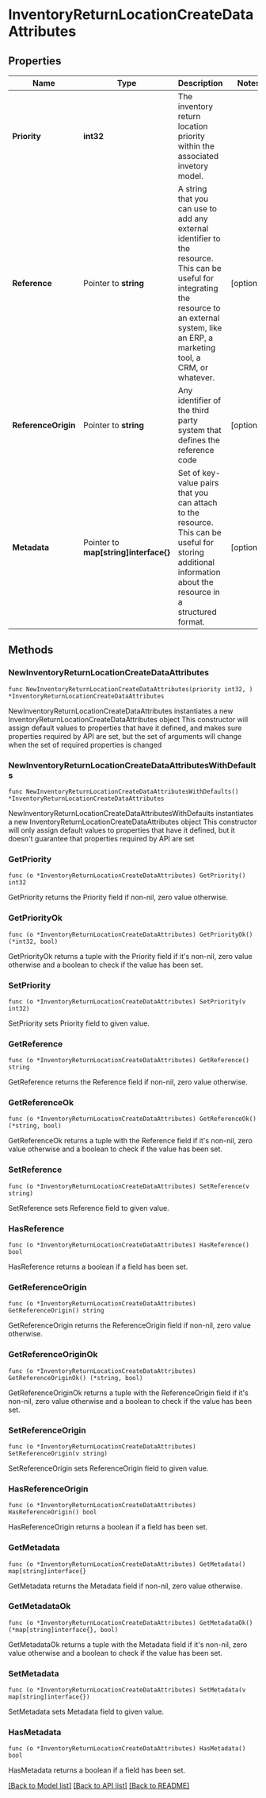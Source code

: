 # InventoryReturnLocationCreateDataAttributes

## Properties

Name | Type | Description | Notes
------------ | ------------- | ------------- | -------------
**Priority** | **int32** | The inventory return location priority within the associated invetory model. | 
**Reference** | Pointer to **string** | A string that you can use to add any external identifier to the resource. This can be useful for integrating the resource to an external system, like an ERP, a marketing tool, a CRM, or whatever. | [optional] 
**ReferenceOrigin** | Pointer to **string** | Any identifier of the third party system that defines the reference code | [optional] 
**Metadata** | Pointer to **map[string]interface{}** | Set of key-value pairs that you can attach to the resource. This can be useful for storing additional information about the resource in a structured format. | [optional] 

## Methods

### NewInventoryReturnLocationCreateDataAttributes

`func NewInventoryReturnLocationCreateDataAttributes(priority int32, ) *InventoryReturnLocationCreateDataAttributes`

NewInventoryReturnLocationCreateDataAttributes instantiates a new InventoryReturnLocationCreateDataAttributes object
This constructor will assign default values to properties that have it defined,
and makes sure properties required by API are set, but the set of arguments
will change when the set of required properties is changed

### NewInventoryReturnLocationCreateDataAttributesWithDefaults

`func NewInventoryReturnLocationCreateDataAttributesWithDefaults() *InventoryReturnLocationCreateDataAttributes`

NewInventoryReturnLocationCreateDataAttributesWithDefaults instantiates a new InventoryReturnLocationCreateDataAttributes object
This constructor will only assign default values to properties that have it defined,
but it doesn't guarantee that properties required by API are set

### GetPriority

`func (o *InventoryReturnLocationCreateDataAttributes) GetPriority() int32`

GetPriority returns the Priority field if non-nil, zero value otherwise.

### GetPriorityOk

`func (o *InventoryReturnLocationCreateDataAttributes) GetPriorityOk() (*int32, bool)`

GetPriorityOk returns a tuple with the Priority field if it's non-nil, zero value otherwise
and a boolean to check if the value has been set.

### SetPriority

`func (o *InventoryReturnLocationCreateDataAttributes) SetPriority(v int32)`

SetPriority sets Priority field to given value.


### GetReference

`func (o *InventoryReturnLocationCreateDataAttributes) GetReference() string`

GetReference returns the Reference field if non-nil, zero value otherwise.

### GetReferenceOk

`func (o *InventoryReturnLocationCreateDataAttributes) GetReferenceOk() (*string, bool)`

GetReferenceOk returns a tuple with the Reference field if it's non-nil, zero value otherwise
and a boolean to check if the value has been set.

### SetReference

`func (o *InventoryReturnLocationCreateDataAttributes) SetReference(v string)`

SetReference sets Reference field to given value.

### HasReference

`func (o *InventoryReturnLocationCreateDataAttributes) HasReference() bool`

HasReference returns a boolean if a field has been set.

### GetReferenceOrigin

`func (o *InventoryReturnLocationCreateDataAttributes) GetReferenceOrigin() string`

GetReferenceOrigin returns the ReferenceOrigin field if non-nil, zero value otherwise.

### GetReferenceOriginOk

`func (o *InventoryReturnLocationCreateDataAttributes) GetReferenceOriginOk() (*string, bool)`

GetReferenceOriginOk returns a tuple with the ReferenceOrigin field if it's non-nil, zero value otherwise
and a boolean to check if the value has been set.

### SetReferenceOrigin

`func (o *InventoryReturnLocationCreateDataAttributes) SetReferenceOrigin(v string)`

SetReferenceOrigin sets ReferenceOrigin field to given value.

### HasReferenceOrigin

`func (o *InventoryReturnLocationCreateDataAttributes) HasReferenceOrigin() bool`

HasReferenceOrigin returns a boolean if a field has been set.

### GetMetadata

`func (o *InventoryReturnLocationCreateDataAttributes) GetMetadata() map[string]interface{}`

GetMetadata returns the Metadata field if non-nil, zero value otherwise.

### GetMetadataOk

`func (o *InventoryReturnLocationCreateDataAttributes) GetMetadataOk() (*map[string]interface{}, bool)`

GetMetadataOk returns a tuple with the Metadata field if it's non-nil, zero value otherwise
and a boolean to check if the value has been set.

### SetMetadata

`func (o *InventoryReturnLocationCreateDataAttributes) SetMetadata(v map[string]interface{})`

SetMetadata sets Metadata field to given value.

### HasMetadata

`func (o *InventoryReturnLocationCreateDataAttributes) HasMetadata() bool`

HasMetadata returns a boolean if a field has been set.


[[Back to Model list]](../README.md#documentation-for-models) [[Back to API list]](../README.md#documentation-for-api-endpoints) [[Back to README]](../README.md)


